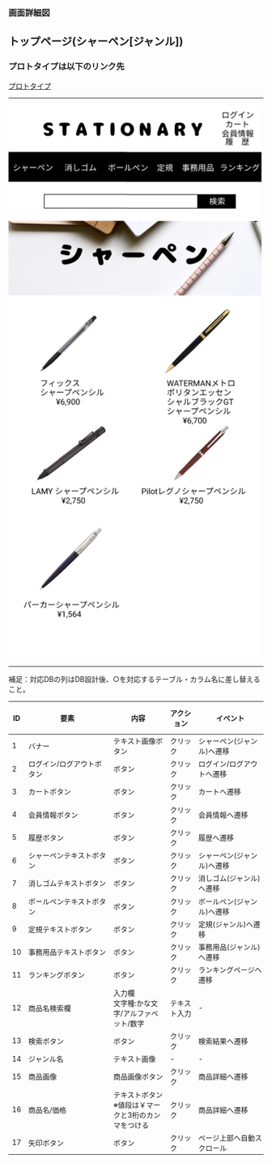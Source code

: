 ### 画面詳細図
## トップページ(シャーペン[ジャンル])
### プロトタイプは以下のリンク先
[プロトタイプ](https://www.figma.com/file/YN8g4ahM3raStzCZMDXhNA/stationary?node-id=1%3A2)
*****
<img src="../img/シャーペン.png" width="500">

*****
補足：対応DBの列はDB設計後、○を対応するテーブル・カラム名に差し替えること。

| ID | 要素 | 内容 | アクション | イベント | 対応DB |
|----|------------------------|---------------|------------|-----------------------|-|
|1   |バナー　　　　　　　　　　|テキスト画像ボタン|クリック　　|シャーペン(ジャンル)へ遷移|-|
|2   |ログイン/ログアウトボタン|ボタン |クリック　|ログイン/ログアウトへ遷移             |○|
|3   |カートボタン　　　　　　　|ボタン　　　　　　|クリック　　|カートへ遷移　　　　　　　|○|
|4   |会員情報ボタン　　　　　　|ボタン　　　　　　|クリック　　|会員情報へ遷移　　　　　　|○|
|5   |履歴ボタン　　　　　　　　|ボタン　　　　　　|クリック　　|履歴へ遷移　　　　　　　　|○|
|6   |シャーペンテキストボタン　|ボタン　　　　　　|クリック|シャーペン(ジャンル)へ遷移|-|
|7   |消しゴムテキストボタン   |ボタン　　　　　　|クリック|消しゴム(ジャンル)へ遷移|-|
|8   |ボールペンテキストボタン |ボタン　　　　　　|クリック|ボールペン(ジャンル)へ遷移|-|
|9   |定規テキストボタン       |ボタン　　　　　　|クリック|定規(ジャンル)へ遷移|-|
|10  |事務用品テキストボタン   |ボタン　　　　　　|クリック|事務用品(ジャンル)へ遷移|-|
|11  |ランキングボタン　　　　　|ボタン　　　　　　|クリック　　|ランキングページへ遷移　　|○|
|12  |商品名検索欄　　　　　　　|入力欄<br>文字種:かな文字/アルファベット/数字|テキスト入力|-|○|
|13  |検索ボタン　　　　　　　　|ボタン　　　　　　|クリック　  |検索結果へ遷移　　　　　　|○|
|14  |ジャンル名　　　　　　　　|テキスト画像　　　|-      　　|-            　　　　　　|○|
|15  |商品画像　　　　　　　　　|商品画像ボタン　　|クリック　　|商品詳細へ遷移　　　　　　|○|
|16  |商品名/価格　　　　　　　 |テキストボタン<br>※値段は￥マークと3桁のカンマをつける|クリック　　|商品詳細へ遷移　　　　　　|○|
|17  |矢印ボタン　　　　　　　　|ボタン　　|クリック　　|ページ上部へ自動スクロール　　　　|-|
